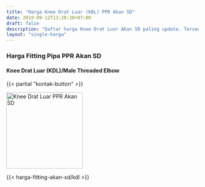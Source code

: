 ```yaml
---
title: "Harga Knee Drat Luar (KDL) PPR Akan SD"
date: 2019-09-12T13:28:20+07:00
draft: false
description: "Daftar harga Knee Drat Luar Akan SD paling update. Tersedia berbagai sambungan pipa PPR Akan SD."
layout: "single-harga"
---
```


### Harga Fitting Pipa PPR Akan SD

#### Knee Drat Luar (KDL)/Male Threaded Elbow

{{< partial "kontak-button" >}}

<img src="../img/akan-sd/kdl.jpg" alt="Knee Drat Luar PPR Akan SD" width="200">

{{< harga-fitting-akan-sd/kdl >}}

